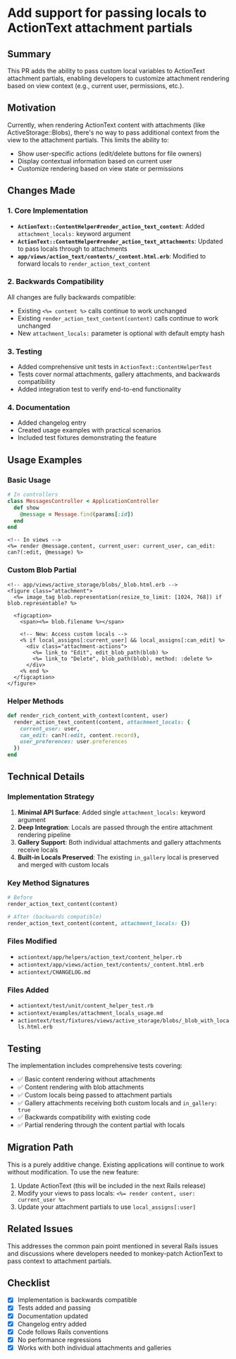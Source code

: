 # Add support for passing locals to ActionText attachment partials

## Summary

This PR adds the ability to pass custom local variables to ActionText attachment partials, enabling developers to customize attachment rendering based on view context (e.g., current user, permissions, etc.).

## Motivation

Currently, when rendering ActionText content with attachments (like ActiveStorage::Blobs), there's no way to pass additional context from the view to the attachment partials. This limits the ability to:

- Show user-specific actions (edit/delete buttons for file owners)
- Display contextual information based on current user
- Customize rendering based on view state or permissions

## Changes Made

### 1. Core Implementation

- **`ActionText::ContentHelper#render_action_text_content`**: Added `attachment_locals:` keyword argument
- **`ActionText::ContentHelper#render_action_text_attachments`**: Updated to pass locals through to attachments
- **`app/views/action_text/contents/_content.html.erb`**: Modified to forward locals to `render_action_text_content`

### 2. Backwards Compatibility

All changes are fully backwards compatible:
- Existing `<%= content %>` calls continue to work unchanged
- Existing `render_action_text_content(content)` calls continue to work unchanged
- New `attachment_locals:` parameter is optional with default empty hash

### 3. Testing

- Added comprehensive unit tests in `ActionText::ContentHelperTest`
- Tests cover normal attachments, gallery attachments, and backwards compatibility
- Added integration test to verify end-to-end functionality

### 4. Documentation

- Added changelog entry
- Created usage examples with practical scenarios
- Included test fixtures demonstrating the feature

## Usage Examples

### Basic Usage

```ruby
# In controllers
class MessagesController < ApplicationController
  def show
    @message = Message.find(params[:id])
  end
end
```

```erb
<!-- In views -->
<%= render @message.content, current_user: current_user, can_edit: can?(:edit, @message) %>
```

### Custom Blob Partial

```erb
<!-- app/views/active_storage/blobs/_blob.html.erb -->
<figure class="attachment">
  <%= image_tag blob.representation(resize_to_limit: [1024, 768]) if blob.representable? %>
  
  <figcaption>
    <span><%= blob.filename %></span>
    
    <!-- New: Access custom locals -->
    <% if local_assigns[:current_user] && local_assigns[:can_edit] %>
      <div class="attachment-actions">
        <%= link_to "Edit", edit_blob_path(blob) %>
        <%= link_to "Delete", blob_path(blob), method: :delete %>
      </div>
    <% end %>
  </figcaption>
</figure>
```

### Helper Methods

```ruby
def render_rich_content_with_context(content, user)
  render_action_text_content(content, attachment_locals: {
    current_user: user,
    can_edit: can?(:edit, content.record),
    user_preferences: user.preferences
  })
end
```

## Technical Details

### Implementation Strategy

1. **Minimal API Surface**: Added single `attachment_locals:` keyword argument
2. **Deep Integration**: Locals are passed through the entire attachment rendering pipeline
3. **Gallery Support**: Both individual attachments and gallery attachments receive locals
4. **Built-in Locals Preserved**: The existing `in_gallery` local is preserved and merged with custom locals

### Key Method Signatures

```ruby
# Before
render_action_text_content(content)

# After (backwards compatible)
render_action_text_content(content, attachment_locals: {})
```

### Files Modified

- `actiontext/app/helpers/action_text/content_helper.rb`
- `actiontext/app/views/action_text/contents/_content.html.erb`
- `actiontext/CHANGELOG.md`

### Files Added

- `actiontext/test/unit/content_helper_test.rb`
- `actiontext/examples/attachment_locals_usage.md`
- `actiontext/test/fixtures/views/active_storage/blobs/_blob_with_locals.html.erb`

## Testing

The implementation includes comprehensive tests covering:

- ✅ Basic content rendering without attachments
- ✅ Content rendering with blob attachments
- ✅ Custom locals being passed to attachment partials
- ✅ Gallery attachments receiving both custom locals and `in_gallery: true`
- ✅ Backwards compatibility with existing code
- ✅ Partial rendering through the content partial with locals

## Migration Path

This is a purely additive change. Existing applications will continue to work without modification. To use the new feature:

1. Update ActionText (this will be included in the next Rails release)
2. Modify your views to pass locals: `<%= render content, user: current_user %>`
3. Update your attachment partials to use `local_assigns[:user]`

## Related Issues

This addresses the common pain point mentioned in several Rails issues and discussions where developers needed to monkey-patch ActionText to pass context to attachment partials.

## Checklist

- [x] Implementation is backwards compatible
- [x] Tests added and passing
- [x] Documentation updated
- [x] Changelog entry added
- [x] Code follows Rails conventions
- [x] No performance regressions
- [x] Works with both individual attachments and galleries 
